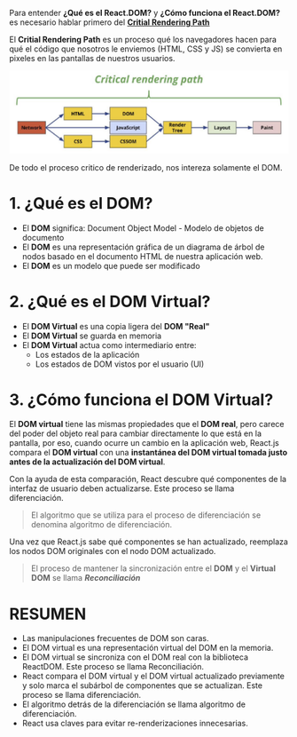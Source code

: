 Para entender **¿Qué es el React.DOM?** y **¿Cómo funciona el React.DOM?** es necesario hablar primero del [**Critial Rendering Path**](https://guillermo.at/browser-critical-render-path)

El **Critial Rendering Path** es un proceso qué los navegadores hacen para qué el código que nosotros le enviemos (HTML, CSS y JS) se convierta en pixeles en las pantallas de nuestros usuarios.

<img src="../img/criticalRenderingPath.png"/>

De todo el proceso critico de renderizado, nos intereza solamente el DOM.

# 1. ¿Qué es el DOM?
- El **DOM** significa: Document Object Model - Modelo de objetos de documento
- El **DOM** es una representación gráfica de un diagrama de árbol de nodos basado en el documento HTML de nuestra aplicación web.
- El **DOM** es un modelo que puede ser modificado

# 2. ¿Qué es el DOM Virtual?

- El **DOM Virtual** es una copia ligera del **DOM "Real"** 
- El **DOM Virtual** se guarda en memoria
- El **DOM Virtual** actua como intermediario entre:
  - Los estados de la aplicación
  - Los estados de DOM vistos por el usuario (UI)

# 3. ¿Cómo funciona el DOM Virtual?

El **DOM virtual** tiene las mismas propiedades que el **DOM real**, pero carece del poder del objeto real para cambiar directamente lo que está en la pantalla, por eso, cuando ocurre un cambio en la aplicación web, React.js compara el **DOM virtual** con una **instantánea del DOM virtual tomada justo antes de la actualización del DOM virtual**.

Con la ayuda de esta comparación, React descubre qué componentes de la interfaz de usuario deben actualizarse. Este proceso se llama diferenciación. 

> El algoritmo que se utiliza para el proceso de diferenciación se denomina algoritmo de diferenciación.

Una vez que React.js sabe qué componentes se han actualizado, reemplaza los nodos DOM originales con el nodo DOM actualizado.

> El proceso de mantener la sincronización entre el **DOM** y el **Virtual DOM** se llama ***Reconciliación***

# RESUMEN
- Las manipulaciones frecuentes de DOM son caras.
- El DOM virtual es una representación virtual del DOM en la memoria.
- El DOM virtual se sincroniza con el DOM real con la biblioteca ReactDOM. Este proceso se llama Reconciliación.
- React compara el DOM virtual y el DOM virtual actualizado previamente y solo marca el subárbol de componentes que se actualizan. Este proceso se llama diferenciación.
- El algoritmo detrás de la diferenciación se llama algoritmo de diferenciación.
- React usa claves para evitar re-renderizaciones innecesarias.